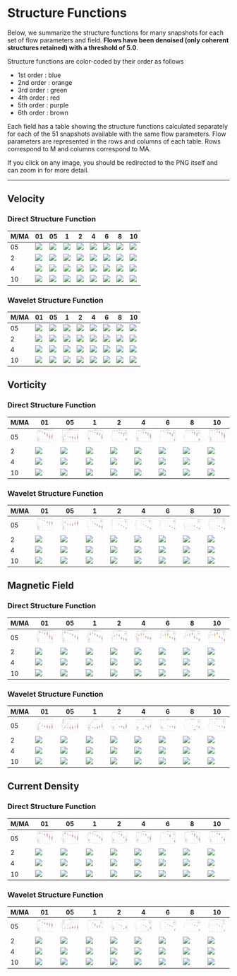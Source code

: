 # Structure Functions

Below, we summarize the structure functions for many snapshots for each set of flow parameters and field.
**Flows have been denoised (only coherent structures retained) with a threshold of 5.0**.

Structure functions are color-coded by their order as follows

  * 1st order : blue
  * 2nd order : orange
  * 3rd order : green
  * 4th order : red
  * 5th order : purple
  * 6th order : brown

Each field has a table showing the structure functions calculated separately for each of the 51 snapshots available with the same flow parameters.
Flow parameters are represented in the rows and columns of each table.
Rows correspond to M and columns correspond to MA.

If you click on any image, you should be redirected to the PNG itself and can zoom in for more detail.

---

## Velocity

### Direct Structure Function

|M/MA| 01 | 05 | 1 | 2 | 4 | 6 | 8 | 10 |
|----|----|----|---|---|---|---|---|----|
| 05 |<img src="M05MA01/w4t-plot-structure-function-ansatz-violin-016_M05MA01_vel_dsf_denoise-05d00.png">|<img src="M05MA05/w4t-plot-structure-function-ansatz-violin-016_M05MA05_vel_dsf_denoise-05d00.png">|<img src="M05MA1/w4t-plot-structure-function-ansatz-violin-016_M05MA1_vel_dsf_denoise-05d00.png">|<img src="M05MA2/w4t-plot-structure-function-ansatz-violin-016_M05MA2_vel_dsf_denoise-05d00.png">|<img src="M05MA4/w4t-plot-structure-function-ansatz-violin-016_M05MA4_vel_dsf_denoise-05d00.png">|<img src="M05MA6/w4t-plot-structure-function-ansatz-violin-016_M05MA6_vel_dsf_denoise-05d00.png">|<img src="M05MA8/w4t-plot-structure-function-ansatz-violin-016_M05MA8_vel_dsf_denoise-05d00.png">|<img src="M05MA10/w4t-plot-structure-function-ansatz-violin-016_M05MA10_vel_dsf_denoise-05d00.png">|
| 2  |<img src="M2MA01/w4t-plot-structure-function-ansatz-violin-016_M2MA01_vel_dsf_denoise-05d00.png">|<img src="M2MA05/w4t-plot-structure-function-ansatz-violin-016_M2MA05_vel_dsf_denoise-05d00.png">|<img src="M2MA1/w4t-plot-structure-function-ansatz-violin-016_M2MA1_vel_dsf_denoise-05d00.png">|<img src="M2MA2/w4t-plot-structure-function-ansatz-violin-016_M2MA2_vel_dsf_denoise-05d00.png">|<img src="M2MA4/w4t-plot-structure-function-ansatz-violin-016_M2MA4_vel_dsf_denoise-05d00.png">|<img src="M2MA6/w4t-plot-structure-function-ansatz-violin-016_M2MA6_vel_dsf_denoise-05d00.png">|<img src="M2MA8/w4t-plot-structure-function-ansatz-violin-016_M2MA8_vel_dsf_denoise-05d00.png">|<img src="M2MA10/w4t-plot-structure-function-ansatz-violin-016_M2MA10_vel_dsf_denoise-05d00.png">|
| 4  |<img src="M4MA01/w4t-plot-structure-function-ansatz-violin-016_M4MA01_vel_dsf_denoise-05d00.png">|<img src="M4MA05/w4t-plot-structure-function-ansatz-violin-016_M4MA05_vel_dsf_denoise-05d00.png">|<img src="M4MA1/w4t-plot-structure-function-ansatz-violin-016_M4MA1_vel_dsf_denoise-05d00.png">|<img src="M4MA2/w4t-plot-structure-function-ansatz-violin-016_M4MA2_vel_dsf_denoise-05d00.png">|<img src="M4MA4/w4t-plot-structure-function-ansatz-violin-016_M4MA4_vel_dsf_denoise-05d00.png">|<img src="M4MA6/w4t-plot-structure-function-ansatz-violin-016_M4MA6_vel_dsf_denoise-05d00.png">|<img src="M4MA8/w4t-plot-structure-function-ansatz-violin-016_M4MA8_vel_dsf_denoise-05d00.png">|<img src="M4MA10/w4t-plot-structure-function-ansatz-violin-016_M4MA10_vel_dsf_denoise-05d00.png">|
| 10 |<img src="M10MA01/w4t-plot-structure-function-ansatz-violin-016_M10MA01_vel_dsf_denoise-05d00.png">|<img src="M10MA05/w4t-plot-structure-function-ansatz-violin-016_M10MA05_vel_dsf_denoise-05d00.png">|<img src="M10MA1/w4t-plot-structure-function-ansatz-violin-016_M10MA1_vel_dsf_denoise-05d00.png">|<img src="M10MA2/w4t-plot-structure-function-ansatz-violin-016_M10MA2_vel_dsf_denoise-05d00.png">|<img src="M10MA4/w4t-plot-structure-function-ansatz-violin-016_M10MA4_vel_dsf_denoise-05d00.png">|<img src="M10MA6/w4t-plot-structure-function-ansatz-violin-016_M10MA6_vel_dsf_denoise-05d00.png">|<img src="M10MA8/w4t-plot-structure-function-ansatz-violin-016_M10MA8_vel_dsf_denoise-05d00.png">|<img src="M10MA10/w4t-plot-structure-function-ansatz-violin-016_M10MA10_vel_dsf_denoise-05d00.png">|

### Wavelet Structure Function

|M/MA| 01 | 05 | 1 | 2 | 4 | 6 | 8 | 10 |
|----|----|----|---|---|---|---|---|----|
| 05 |<img src="M05MA01/w4t-plot-structure-function-ansatz-violin-016_M05MA01_vel_wsf_denoise-05d00.png">|<img src="M05MA05/w4t-plot-structure-function-ansatz-violin-016_M05MA05_vel_wsf_denoise-05d00.png">|<img src="M05MA1/w4t-plot-structure-function-ansatz-violin-016_M05MA1_vel_wsf_denoise-05d00.png">|<img src="M05MA2/w4t-plot-structure-function-ansatz-violin-016_M05MA2_vel_wsf_denoise-05d00.png">|<img src="M05MA4/w4t-plot-structure-function-ansatz-violin-016_M05MA4_vel_wsf_denoise-05d00.png">|<img src="M05MA6/w4t-plot-structure-function-ansatz-violin-016_M05MA6_vel_wsf_denoise-05d00.png">|<img src="M05MA8/w4t-plot-structure-function-ansatz-violin-016_M05MA8_vel_wsf_denoise-05d00.png">|<img src="M05MA10/w4t-plot-structure-function-ansatz-violin-016_M05MA10_vel_wsf_denoise-05d00.png">|
| 2  |<img src="M2MA01/w4t-plot-structure-function-ansatz-violin-016_M2MA01_vel_wsf_denoise-05d00.png">|<img src="M2MA05/w4t-plot-structure-function-ansatz-violin-016_M2MA05_vel_wsf_denoise-05d00.png">|<img src="M2MA1/w4t-plot-structure-function-ansatz-violin-016_M2MA1_vel_wsf_denoise-05d00.png">|<img src="M2MA2/w4t-plot-structure-function-ansatz-violin-016_M2MA2_vel_wsf_denoise-05d00.png">|<img src="M2MA4/w4t-plot-structure-function-ansatz-violin-016_M2MA4_vel_wsf_denoise-05d00.png">|<img src="M2MA6/w4t-plot-structure-function-ansatz-violin-016_M2MA6_vel_wsf_denoise-05d00.png">|<img src="M2MA8/w4t-plot-structure-function-ansatz-violin-016_M2MA8_vel_wsf_denoise-05d00.png">|<img src="M2MA10/w4t-plot-structure-function-ansatz-violin-016_M2MA10_vel_wsf_denoise-05d00.png">|
| 4  |<img src="M4MA01/w4t-plot-structure-function-ansatz-violin-016_M4MA01_vel_wsf_denoise-05d00.png">|<img src="M4MA05/w4t-plot-structure-function-ansatz-violin-016_M4MA05_vel_wsf_denoise-05d00.png">|<img src="M4MA1/w4t-plot-structure-function-ansatz-violin-016_M4MA1_vel_wsf_denoise-05d00.png">|<img src="M4MA2/w4t-plot-structure-function-ansatz-violin-016_M4MA2_vel_wsf_denoise-05d00.png">|<img src="M4MA4/w4t-plot-structure-function-ansatz-violin-016_M4MA4_vel_wsf_denoise-05d00.png">|<img src="M4MA6/w4t-plot-structure-function-ansatz-violin-016_M4MA6_vel_wsf_denoise-05d00.png">|<img src="M4MA8/w4t-plot-structure-function-ansatz-violin-016_M4MA8_vel_wsf_denoise-05d00.png">|<img src="M4MA10/w4t-plot-structure-function-ansatz-violin-016_M4MA10_vel_wsf_denoise-05d00.png">|
| 10 |<img src="M10MA01/w4t-plot-structure-function-ansatz-violin-016_M10MA01_vel_wsf_denoise-05d00.png">|<img src="M10MA05/w4t-plot-structure-function-ansatz-violin-016_M10MA05_vel_wsf_denoise-05d00.png">|<img src="M10MA1/w4t-plot-structure-function-ansatz-violin-016_M10MA1_vel_wsf_denoise-05d00.png">|<img src="M10MA2/w4t-plot-structure-function-ansatz-violin-016_M10MA2_vel_wsf_denoise-05d00.png">|<img src="M10MA4/w4t-plot-structure-function-ansatz-violin-016_M10MA4_vel_wsf_denoise-05d00.png">|<img src="M10MA6/w4t-plot-structure-function-ansatz-violin-016_M10MA6_vel_wsf_denoise-05d00.png">|<img src="M10MA8/w4t-plot-structure-function-ansatz-violin-016_M10MA8_vel_wsf_denoise-05d00.png">|<img src="M10MA10/w4t-plot-structure-function-ansatz-violin-016_M10MA10_vel_wsf_denoise-05d00.png">|

## Vorticity

### Direct Structure Function

|M/MA| 01 | 05 | 1 | 2 | 4 | 6 | 8 | 10 |
|----|----|----|---|---|---|---|---|----|
| 05 |<img src="M05MA01/w4t-plot-structure-function-ansatz-violin-016_M05MA01_avrg_vort_dsf_denoise-05d00.png">|<img src="M05MA05/w4t-plot-structure-function-ansatz-violin-016_M05MA05_avrg_vort_dsf_denoise-05d00.png">|<img src="M05MA1/w4t-plot-structure-function-ansatz-violin-016_M05MA1_avrg_vort_dsf_denoise-05d00.png">|<img src="M05MA2/w4t-plot-structure-function-ansatz-violin-016_M05MA2_avrg_vort_dsf_denoise-05d00.png">|<img src="M05MA4/w4t-plot-structure-function-ansatz-violin-016_M05MA4_avrg_vort_dsf_denoise-05d00.png">|<img src="M05MA6/w4t-plot-structure-function-ansatz-violin-016_M05MA6_avrg_vort_dsf_denoise-05d00.png">|<img src="M05MA8/w4t-plot-structure-function-ansatz-violin-016_M05MA8_avrg_vort_dsf_denoise-05d00.png">|<img src="M05MA10/w4t-plot-structure-function-ansatz-violin-016_M05MA10_avrg_vort_dsf_denoise-05d00.png">|
| 2  |<img src="M2MA01/w4t-plot-structure-function-ansatz-violin-016_M2MA01_avrg_vort_dsf_denoise-05d00.png">|<img src="M2MA05/w4t-plot-structure-function-ansatz-violin-016_M2MA05_avrg_vort_dsf_denoise-05d00.png">|<img src="M2MA1/w4t-plot-structure-function-ansatz-violin-016_M2MA1_avrg_vort_dsf_denoise-05d00.png">|<img src="M2MA2/w4t-plot-structure-function-ansatz-violin-016_M2MA2_avrg_vort_dsf_denoise-05d00.png">|<img src="M2MA4/w4t-plot-structure-function-ansatz-violin-016_M2MA4_avrg_vort_dsf_denoise-05d00.png">|<img src="M2MA6/w4t-plot-structure-function-ansatz-violin-016_M2MA6_avrg_vort_dsf_denoise-05d00.png">|<img src="M2MA8/w4t-plot-structure-function-ansatz-violin-016_M2MA8_avrg_vort_dsf_denoise-05d00.png">|<img src="M2MA10/w4t-plot-structure-function-ansatz-violin-016_M2MA10_avrg_vort_dsf_denoise-05d00.png">|
| 4  |<img src="M4MA01/w4t-plot-structure-function-ansatz-violin-016_M4MA01_avrg_vort_dsf_denoise-05d00.png">|<img src="M4MA05/w4t-plot-structure-function-ansatz-violin-016_M4MA05_avrg_vort_dsf_denoise-05d00.png">|<img src="M4MA1/w4t-plot-structure-function-ansatz-violin-016_M4MA1_avrg_vort_dsf_denoise-05d00.png">|<img src="M4MA2/w4t-plot-structure-function-ansatz-violin-016_M4MA2_avrg_vort_dsf_denoise-05d00.png">|<img src="M4MA4/w4t-plot-structure-function-ansatz-violin-016_M4MA4_avrg_vort_dsf_denoise-05d00.png">|<img src="M4MA6/w4t-plot-structure-function-ansatz-violin-016_M4MA6_avrg_vort_dsf_denoise-05d00.png">|<img src="M4MA8/w4t-plot-structure-function-ansatz-violin-016_M4MA8_avrg_vort_dsf_denoise-05d00.png">|<img src="M4MA10/w4t-plot-structure-function-ansatz-violin-016_M4MA10_avrg_vort_dsf_denoise-05d00.png">|
| 10 |<img src="M10MA01/w4t-plot-structure-function-ansatz-violin-016_M10MA01_avrg_vort_dsf_denoise-05d00.png">|<img src="M10MA05/w4t-plot-structure-function-ansatz-violin-016_M10MA05_avrg_vort_dsf_denoise-05d00.png">|<img src="M10MA1/w4t-plot-structure-function-ansatz-violin-016_M10MA1_avrg_vort_dsf_denoise-05d00.png">|<img src="M10MA2/w4t-plot-structure-function-ansatz-violin-016_M10MA2_avrg_vort_dsf_denoise-05d00.png">|<img src="M10MA4/w4t-plot-structure-function-ansatz-violin-016_M10MA4_avrg_vort_dsf_denoise-05d00.png">|<img src="M10MA6/w4t-plot-structure-function-ansatz-violin-016_M10MA6_avrg_vort_dsf_denoise-05d00.png">|<img src="M10MA8/w4t-plot-structure-function-ansatz-violin-016_M10MA8_avrg_vort_dsf_denoise-05d00.png">|<img src="M10MA10/w4t-plot-structure-function-ansatz-violin-016_M10MA10_avrg_vort_dsf_denoise-05d00.png">|

### Wavelet Structure Function

|M/MA| 01 | 05 | 1 | 2 | 4 | 6 | 8 | 10 |
|----|----|----|---|---|---|---|---|----|
| 05 |<img src="M05MA01/w4t-plot-structure-function-ansatz-violin-016_M05MA01_avrg_vort_wsf_denoise-05d00.png">|<img src="M05MA05/w4t-plot-structure-function-ansatz-violin-016_M05MA05_avrg_vort_wsf_denoise-05d00.png">|<img src="M05MA1/w4t-plot-structure-function-ansatz-violin-016_M05MA1_avrg_vort_wsf_denoise-05d00.png">|<img src="M05MA2/w4t-plot-structure-function-ansatz-violin-016_M05MA2_avrg_vort_wsf_denoise-05d00.png">|<img src="M05MA4/w4t-plot-structure-function-ansatz-violin-016_M05MA4_avrg_vort_wsf_denoise-05d00.png">|<img src="M05MA6/w4t-plot-structure-function-ansatz-violin-016_M05MA6_avrg_vort_wsf_denoise-05d00.png">|<img src="M05MA8/w4t-plot-structure-function-ansatz-violin-016_M05MA8_avrg_vort_wsf_denoise-05d00.png">|<img src="M05MA10/w4t-plot-structure-function-ansatz-violin-016_M05MA10_avrg_vort_wsf_denoise-05d00.png">|
| 2  |<img src="M2MA01/w4t-plot-structure-function-ansatz-violin-016_M2MA01_avrg_vort_wsf_denoise-05d00.png">|<img src="M2MA05/w4t-plot-structure-function-ansatz-violin-016_M2MA05_avrg_vort_wsf_denoise-05d00.png">|<img src="M2MA1/w4t-plot-structure-function-ansatz-violin-016_M2MA1_avrg_vort_wsf_denoise-05d00.png">|<img src="M2MA2/w4t-plot-structure-function-ansatz-violin-016_M2MA2_avrg_vort_wsf_denoise-05d00.png">|<img src="M2MA4/w4t-plot-structure-function-ansatz-violin-016_M2MA4_avrg_vort_wsf_denoise-05d00.png">|<img src="M2MA6/w4t-plot-structure-function-ansatz-violin-016_M2MA6_avrg_vort_wsf_denoise-05d00.png">|<img src="M2MA8/w4t-plot-structure-function-ansatz-violin-016_M2MA8_avrg_vort_wsf_denoise-05d00.png">|<img src="M2MA10/w4t-plot-structure-function-ansatz-violin-016_M2MA10_avrg_vort_wsf_denoise-05d00.png">|
| 4  |<img src="M4MA01/w4t-plot-structure-function-ansatz-violin-016_M4MA01_avrg_vort_wsf_denoise-05d00.png">|<img src="M4MA05/w4t-plot-structure-function-ansatz-violin-016_M4MA05_avrg_vort_wsf_denoise-05d00.png">|<img src="M4MA1/w4t-plot-structure-function-ansatz-violin-016_M4MA1_avrg_vort_wsf_denoise-05d00.png">|<img src="M4MA2/w4t-plot-structure-function-ansatz-violin-016_M4MA2_avrg_vort_wsf_denoise-05d00.png">|<img src="M4MA4/w4t-plot-structure-function-ansatz-violin-016_M4MA4_avrg_vort_wsf_denoise-05d00.png">|<img src="M4MA6/w4t-plot-structure-function-ansatz-violin-016_M4MA6_avrg_vort_wsf_denoise-05d00.png">|<img src="M4MA8/w4t-plot-structure-function-ansatz-violin-016_M4MA8_avrg_vort_wsf_denoise-05d00.png">|<img src="M4MA10/w4t-plot-structure-function-ansatz-violin-016_M4MA10_avrg_vort_wsf_denoise-05d00.png">|
| 10 |<img src="M10MA01/w4t-plot-structure-function-ansatz-violin-016_M10MA01_avrg_vort_wsf_denoise-05d00.png">|<img src="M10MA05/w4t-plot-structure-function-ansatz-violin-016_M10MA05_avrg_vort_wsf_denoise-05d00.png">|<img src="M10MA1/w4t-plot-structure-function-ansatz-violin-016_M10MA1_avrg_vort_wsf_denoise-05d00.png">|<img src="M10MA2/w4t-plot-structure-function-ansatz-violin-016_M10MA2_avrg_vort_wsf_denoise-05d00.png">|<img src="M10MA4/w4t-plot-structure-function-ansatz-violin-016_M10MA4_avrg_vort_wsf_denoise-05d00.png">|<img src="M10MA6/w4t-plot-structure-function-ansatz-violin-016_M10MA6_avrg_vort_wsf_denoise-05d00.png">|<img src="M10MA8/w4t-plot-structure-function-ansatz-violin-016_M10MA8_avrg_vort_wsf_denoise-05d00.png">|<img src="M10MA10/w4t-plot-structure-function-ansatz-violin-016_M10MA10_avrg_vort_wsf_denoise-05d00.png">|

## Magnetic Field

### Direct Structure Function

|M/MA| 01 | 05 | 1 | 2 | 4 | 6 | 8 | 10 |
|----|----|----|---|---|---|---|---|----|
| 05 |<img src="M05MA01/w4t-plot-structure-function-ansatz-violin-016_M05MA01_avrg_mag_dsf_denoise-05d00.png">|<img src="M05MA05/w4t-plot-structure-function-ansatz-violin-016_M05MA05_avrg_mag_dsf_denoise-05d00.png">|<img src="M05MA1/w4t-plot-structure-function-ansatz-violin-016_M05MA1_avrg_mag_dsf_denoise-05d00.png">|<img src="M05MA2/w4t-plot-structure-function-ansatz-violin-016_M05MA2_avrg_mag_dsf_denoise-05d00.png">|<img src="M05MA4/w4t-plot-structure-function-ansatz-violin-016_M05MA4_avrg_mag_dsf_denoise-05d00.png">|<img src="M05MA6/w4t-plot-structure-function-ansatz-violin-016_M05MA6_avrg_mag_dsf_denoise-05d00.png">|<img src="M05MA8/w4t-plot-structure-function-ansatz-violin-016_M05MA8_avrg_mag_dsf_denoise-05d00.png">|<img src="M05MA10/w4t-plot-structure-function-ansatz-violin-016_M05MA10_avrg_mag_dsf_denoise-05d00.png">|
| 2  |<img src="M2MA01/w4t-plot-structure-function-ansatz-violin-016_M2MA01_avrg_mag_dsf_denoise-05d00.png">|<img src="M2MA05/w4t-plot-structure-function-ansatz-violin-016_M2MA05_avrg_mag_dsf_denoise-05d00.png">|<img src="M2MA1/w4t-plot-structure-function-ansatz-violin-016_M2MA1_avrg_mag_dsf_denoise-05d00.png">|<img src="M2MA2/w4t-plot-structure-function-ansatz-violin-016_M2MA2_avrg_mag_dsf_denoise-05d00.png">|<img src="M2MA4/w4t-plot-structure-function-ansatz-violin-016_M2MA4_avrg_mag_dsf_denoise-05d00.png">|<img src="M2MA6/w4t-plot-structure-function-ansatz-violin-016_M2MA6_avrg_mag_dsf_denoise-05d00.png">|<img src="M2MA8/w4t-plot-structure-function-ansatz-violin-016_M2MA8_avrg_mag_dsf_denoise-05d00.png">|<img src="M2MA10/w4t-plot-structure-function-ansatz-violin-016_M2MA10_avrg_mag_dsf_denoise-05d00.png">|
| 4  |<img src="M4MA01/w4t-plot-structure-function-ansatz-violin-016_M4MA01_avrg_mag_dsf_denoise-05d00.png">|<img src="M4MA05/w4t-plot-structure-function-ansatz-violin-016_M4MA05_avrg_mag_dsf_denoise-05d00.png">|<img src="M4MA1/w4t-plot-structure-function-ansatz-violin-016_M4MA1_avrg_mag_dsf_denoise-05d00.png">|<img src="M4MA2/w4t-plot-structure-function-ansatz-violin-016_M4MA2_avrg_mag_dsf_denoise-05d00.png">|<img src="M4MA4/w4t-plot-structure-function-ansatz-violin-016_M4MA4_avrg_mag_dsf_denoise-05d00.png">|<img src="M4MA6/w4t-plot-structure-function-ansatz-violin-016_M4MA6_avrg_mag_dsf_denoise-05d00.png">|<img src="M4MA8/w4t-plot-structure-function-ansatz-violin-016_M4MA8_avrg_mag_dsf_denoise-05d00.png">|<img src="M4MA10/w4t-plot-structure-function-ansatz-violin-016_M4MA10_avrg_mag_dsf_denoise-05d00.png">|
| 10 |<img src="M10MA01/w4t-plot-structure-function-ansatz-violin-016_M10MA01_avrg_mag_dsf_denoise-05d00.png">|<img src="M10MA05/w4t-plot-structure-function-ansatz-violin-016_M10MA05_avrg_mag_dsf_denoise-05d00.png">|<img src="M10MA1/w4t-plot-structure-function-ansatz-violin-016_M10MA1_avrg_mag_dsf_denoise-05d00.png">|<img src="M10MA2/w4t-plot-structure-function-ansatz-violin-016_M10MA2_avrg_mag_dsf_denoise-05d00.png">|<img src="M10MA4/w4t-plot-structure-function-ansatz-violin-016_M10MA4_avrg_mag_dsf_denoise-05d00.png">|<img src="M10MA6/w4t-plot-structure-function-ansatz-violin-016_M10MA6_avrg_mag_dsf_denoise-05d00.png">|<img src="M10MA8/w4t-plot-structure-function-ansatz-violin-016_M10MA8_avrg_mag_dsf_denoise-05d00.png">|<img src="M10MA10/w4t-plot-structure-function-ansatz-violin-016_M10MA10_avrg_mag_dsf_denoise-05d00.png">|

### Wavelet Structure Function

|M/MA| 01 | 05 | 1 | 2 | 4 | 6 | 8 | 10 |
|----|----|----|---|---|---|---|---|----|
| 05 |<img src="M05MA01/w4t-plot-structure-function-ansatz-violin-016_M05MA01_avrg_mag_wsf_denoise-05d00.png">|<img src="M05MA05/w4t-plot-structure-function-ansatz-violin-016_M05MA05_avrg_mag_wsf_denoise-05d00.png">|<img src="M05MA1/w4t-plot-structure-function-ansatz-violin-016_M05MA1_avrg_mag_wsf_denoise-05d00.png">|<img src="M05MA2/w4t-plot-structure-function-ansatz-violin-016_M05MA2_avrg_mag_wsf_denoise-05d00.png">|<img src="M05MA4/w4t-plot-structure-function-ansatz-violin-016_M05MA4_avrg_mag_wsf_denoise-05d00.png">|<img src="M05MA6/w4t-plot-structure-function-ansatz-violin-016_M05MA6_avrg_mag_wsf_denoise-05d00.png">|<img src="M05MA8/w4t-plot-structure-function-ansatz-violin-016_M05MA8_avrg_mag_wsf_denoise-05d00.png">|<img src="M05MA10/w4t-plot-structure-function-ansatz-violin-016_M05MA10_avrg_mag_wsf_denoise-05d00.png">|
| 2  |<img src="M2MA01/w4t-plot-structure-function-ansatz-violin-016_M2MA01_avrg_mag_wsf_denoise-05d00.png">|<img src="M2MA05/w4t-plot-structure-function-ansatz-violin-016_M2MA05_avrg_mag_wsf_denoise-05d00.png">|<img src="M2MA1/w4t-plot-structure-function-ansatz-violin-016_M2MA1_avrg_mag_wsf_denoise-05d00.png">|<img src="M2MA2/w4t-plot-structure-function-ansatz-violin-016_M2MA2_avrg_mag_wsf_denoise-05d00.png">|<img src="M2MA4/w4t-plot-structure-function-ansatz-violin-016_M2MA4_avrg_mag_wsf_denoise-05d00.png">|<img src="M2MA6/w4t-plot-structure-function-ansatz-violin-016_M2MA6_avrg_mag_wsf_denoise-05d00.png">|<img src="M2MA8/w4t-plot-structure-function-ansatz-violin-016_M2MA8_avrg_mag_wsf_denoise-05d00.png">|<img src="M2MA10/w4t-plot-structure-function-ansatz-violin-016_M2MA10_avrg_mag_wsf_denoise-05d00.png">|
| 4  |<img src="M4MA01/w4t-plot-structure-function-ansatz-violin-016_M4MA01_avrg_mag_wsf_denoise-05d00.png">|<img src="M4MA05/w4t-plot-structure-function-ansatz-violin-016_M4MA05_avrg_mag_wsf_denoise-05d00.png">|<img src="M4MA1/w4t-plot-structure-function-ansatz-violin-016_M4MA1_avrg_mag_wsf_denoise-05d00.png">|<img src="M4MA2/w4t-plot-structure-function-ansatz-violin-016_M4MA2_avrg_mag_wsf_denoise-05d00.png">|<img src="M4MA4/w4t-plot-structure-function-ansatz-violin-016_M4MA4_avrg_mag_wsf_denoise-05d00.png">|<img src="M4MA6/w4t-plot-structure-function-ansatz-violin-016_M4MA6_avrg_mag_wsf_denoise-05d00.png">|<img src="M4MA8/w4t-plot-structure-function-ansatz-violin-016_M4MA8_avrg_mag_wsf_denoise-05d00.png">|<img src="M4MA10/w4t-plot-structure-function-ansatz-violin-016_M4MA10_avrg_mag_wsf_denoise-05d00.png">|
| 10 |<img src="M10MA01/w4t-plot-structure-function-ansatz-violin-016_M10MA01_avrg_mag_wsf_denoise-05d00.png">|<img src="M10MA05/w4t-plot-structure-function-ansatz-violin-016_M10MA05_avrg_mag_wsf_denoise-05d00.png">|<img src="M10MA1/w4t-plot-structure-function-ansatz-violin-016_M10MA1_avrg_mag_wsf_denoise-05d00.png">|<img src="M10MA2/w4t-plot-structure-function-ansatz-violin-016_M10MA2_avrg_mag_wsf_denoise-05d00.png">|<img src="M10MA4/w4t-plot-structure-function-ansatz-violin-016_M10MA4_avrg_mag_wsf_denoise-05d00.png">|<img src="M10MA6/w4t-plot-structure-function-ansatz-violin-016_M10MA6_avrg_mag_wsf_denoise-05d00.png">|<img src="M10MA8/w4t-plot-structure-function-ansatz-violin-016_M10MA8_avrg_mag_wsf_denoise-05d00.png">|<img src="M10MA10/w4t-plot-structure-function-ansatz-violin-016_M10MA10_avrg_mag_wsf_denoise-05d00.png">|

## Current Density

### Direct Structure Function

|M/MA| 01 | 05 | 1 | 2 | 4 | 6 | 8 | 10 |
|----|----|----|---|---|---|---|---|----|
| 05 |<img src="M05MA01/w4t-plot-structure-function-ansatz-violin-016_M05MA01_avrg_curr_dsf_denoise-05d00.png">|<img src="M05MA05/w4t-plot-structure-function-ansatz-violin-016_M05MA05_avrg_curr_dsf_denoise-05d00.png">|<img src="M05MA1/w4t-plot-structure-function-ansatz-violin-016_M05MA1_avrg_curr_dsf_denoise-05d00.png">|<img src="M05MA2/w4t-plot-structure-function-ansatz-violin-016_M05MA2_avrg_curr_dsf_denoise-05d00.png">|<img src="M05MA4/w4t-plot-structure-function-ansatz-violin-016_M05MA4_avrg_curr_dsf_denoise-05d00.png">|<img src="M05MA6/w4t-plot-structure-function-ansatz-violin-016_M05MA6_avrg_curr_dsf_denoise-05d00.png">|<img src="M05MA8/w4t-plot-structure-function-ansatz-violin-016_M05MA8_avrg_curr_dsf_denoise-05d00.png">|<img src="M05MA10/w4t-plot-structure-function-ansatz-violin-016_M05MA10_avrg_curr_dsf_denoise-05d00.png">|
| 2  |<img src="M2MA01/w4t-plot-structure-function-ansatz-violin-016_M2MA01_avrg_curr_dsf_denoise-05d00.png">|<img src="M2MA05/w4t-plot-structure-function-ansatz-violin-016_M2MA05_avrg_curr_dsf_denoise-05d00.png">|<img src="M2MA1/w4t-plot-structure-function-ansatz-violin-016_M2MA1_avrg_curr_dsf_denoise-05d00.png">|<img src="M2MA2/w4t-plot-structure-function-ansatz-violin-016_M2MA2_avrg_curr_dsf_denoise-05d00.png">|<img src="M2MA4/w4t-plot-structure-function-ansatz-violin-016_M2MA4_avrg_curr_dsf_denoise-05d00.png">|<img src="M2MA6/w4t-plot-structure-function-ansatz-violin-016_M2MA6_avrg_curr_dsf_denoise-05d00.png">|<img src="M2MA8/w4t-plot-structure-function-ansatz-violin-016_M2MA8_avrg_curr_dsf_denoise-05d00.png">|<img src="M2MA10/w4t-plot-structure-function-ansatz-violin-016_M2MA10_avrg_curr_dsf_denoise-05d00.png">|
| 4  |<img src="M4MA01/w4t-plot-structure-function-ansatz-violin-016_M4MA01_avrg_curr_dsf_denoise-05d00.png">|<img src="M4MA05/w4t-plot-structure-function-ansatz-violin-016_M4MA05_avrg_curr_dsf_denoise-05d00.png">|<img src="M4MA1/w4t-plot-structure-function-ansatz-violin-016_M4MA1_avrg_curr_dsf_denoise-05d00.png">|<img src="M4MA2/w4t-plot-structure-function-ansatz-violin-016_M4MA2_avrg_curr_dsf_denoise-05d00.png">|<img src="M4MA4/w4t-plot-structure-function-ansatz-violin-016_M4MA4_avrg_curr_dsf_denoise-05d00.png">|<img src="M4MA6/w4t-plot-structure-function-ansatz-violin-016_M4MA6_avrg_curr_dsf_denoise-05d00.png">|<img src="M4MA8/w4t-plot-structure-function-ansatz-violin-016_M4MA8_avrg_curr_dsf_denoise-05d00.png">|<img src="M4MA10/w4t-plot-structure-function-ansatz-violin-016_M4MA10_avrg_curr_dsf_denoise-05d00.png">|
| 10 |<img src="M10MA01/w4t-plot-structure-function-ansatz-violin-016_M10MA01_avrg_curr_dsf_denoise-05d00.png">|<img src="M10MA05/w4t-plot-structure-function-ansatz-violin-016_M10MA05_avrg_curr_dsf_denoise-05d00.png">|<img src="M10MA1/w4t-plot-structure-function-ansatz-violin-016_M10MA1_avrg_curr_dsf_denoise-05d00.png">|<img src="M10MA2/w4t-plot-structure-function-ansatz-violin-016_M10MA2_avrg_curr_dsf_denoise-05d00.png">|<img src="M10MA4/w4t-plot-structure-function-ansatz-violin-016_M10MA4_avrg_curr_dsf_denoise-05d00.png">|<img src="M10MA6/w4t-plot-structure-function-ansatz-violin-016_M10MA6_avrg_curr_dsf_denoise-05d00.png">|<img src="M10MA8/w4t-plot-structure-function-ansatz-violin-016_M10MA8_avrg_curr_dsf_denoise-05d00.png">|<img src="M10MA10/w4t-plot-structure-function-ansatz-violin-016_M10MA10_avrg_curr_dsf_denoise-05d00.png">|

### Wavelet Structure Function

|M/MA| 01 | 05 | 1 | 2 | 4 | 6 | 8 | 10 |
|----|----|----|---|---|---|---|---|----|
| 05 |<img src="M05MA01/w4t-plot-structure-function-ansatz-violin-016_M05MA01_avrg_curr_wsf_denoise-05d00.png">|<img src="M05MA05/w4t-plot-structure-function-ansatz-violin-016_M05MA05_avrg_curr_wsf_denoise-05d00.png">|<img src="M05MA1/w4t-plot-structure-function-ansatz-violin-016_M05MA1_avrg_curr_wsf_denoise-05d00.png">|<img src="M05MA2/w4t-plot-structure-function-ansatz-violin-016_M05MA2_avrg_curr_wsf_denoise-05d00.png">|<img src="M05MA4/w4t-plot-structure-function-ansatz-violin-016_M05MA4_avrg_curr_wsf_denoise-05d00.png">|<img src="M05MA6/w4t-plot-structure-function-ansatz-violin-016_M05MA6_avrg_curr_wsf_denoise-05d00.png">|<img src="M05MA8/w4t-plot-structure-function-ansatz-violin-016_M05MA8_avrg_curr_wsf_denoise-05d00.png">|<img src="M05MA10/w4t-plot-structure-function-ansatz-violin-016_M05MA10_avrg_curr_wsf_denoise-05d00.png">|
| 2  |<img src="M2MA01/w4t-plot-structure-function-ansatz-violin-016_M2MA01_avrg_curr_wsf_denoise-05d00.png">|<img src="M2MA05/w4t-plot-structure-function-ansatz-violin-016_M2MA05_avrg_curr_wsf_denoise-05d00.png">|<img src="M2MA1/w4t-plot-structure-function-ansatz-violin-016_M2MA1_avrg_curr_wsf_denoise-05d00.png">|<img src="M2MA2/w4t-plot-structure-function-ansatz-violin-016_M2MA2_avrg_curr_wsf_denoise-05d00.png">|<img src="M2MA4/w4t-plot-structure-function-ansatz-violin-016_M2MA4_avrg_curr_wsf_denoise-05d00.png">|<img src="M2MA6/w4t-plot-structure-function-ansatz-violin-016_M2MA6_avrg_curr_wsf_denoise-05d00.png">|<img src="M2MA8/w4t-plot-structure-function-ansatz-violin-016_M2MA8_avrg_curr_wsf_denoise-05d00.png">|<img src="M2MA10/w4t-plot-structure-function-ansatz-violin-016_M2MA10_avrg_curr_wsf_denoise-05d00.png">|
| 4  |<img src="M4MA01/w4t-plot-structure-function-ansatz-violin-016_M4MA01_avrg_curr_wsf_denoise-05d00.png">|<img src="M4MA05/w4t-plot-structure-function-ansatz-violin-016_M4MA05_avrg_curr_wsf_denoise-05d00.png">|<img src="M4MA1/w4t-plot-structure-function-ansatz-violin-016_M4MA1_avrg_curr_wsf_denoise-05d00.png">|<img src="M4MA2/w4t-plot-structure-function-ansatz-violin-016_M4MA2_avrg_curr_wsf_denoise-05d00.png">|<img src="M4MA4/w4t-plot-structure-function-ansatz-violin-016_M4MA4_avrg_curr_wsf_denoise-05d00.png">|<img src="M4MA6/w4t-plot-structure-function-ansatz-violin-016_M4MA6_avrg_curr_wsf_denoise-05d00.png">|<img src="M4MA8/w4t-plot-structure-function-ansatz-violin-016_M4MA8_avrg_curr_wsf_denoise-05d00.png">|<img src="M4MA10/w4t-plot-structure-function-ansatz-violin-016_M4MA10_avrg_curr_wsf_denoise-05d00.png">|
| 10 |<img src="M10MA01/w4t-plot-structure-function-ansatz-violin-016_M10MA01_avrg_curr_wsf_denoise-05d00.png">|<img src="M10MA05/w4t-plot-structure-function-ansatz-violin-016_M10MA05_avrg_curr_wsf_denoise-05d00.png">|<img src="M10MA1/w4t-plot-structure-function-ansatz-violin-016_M10MA1_avrg_curr_wsf_denoise-05d00.png">|<img src="M10MA2/w4t-plot-structure-function-ansatz-violin-016_M10MA2_avrg_curr_wsf_denoise-05d00.png">|<img src="M10MA4/w4t-plot-structure-function-ansatz-violin-016_M10MA4_avrg_curr_wsf_denoise-05d00.png">|<img src="M10MA6/w4t-plot-structure-function-ansatz-violin-016_M10MA6_avrg_curr_wsf_denoise-05d00.png">|<img src="M10MA8/w4t-plot-structure-function-ansatz-violin-016_M10MA8_avrg_curr_wsf_denoise-05d00.png">|<img src="M10MA10/w4t-plot-structure-function-ansatz-violin-016_M10MA10_avrg_curr_wsf_denoise-05d00.png">|
